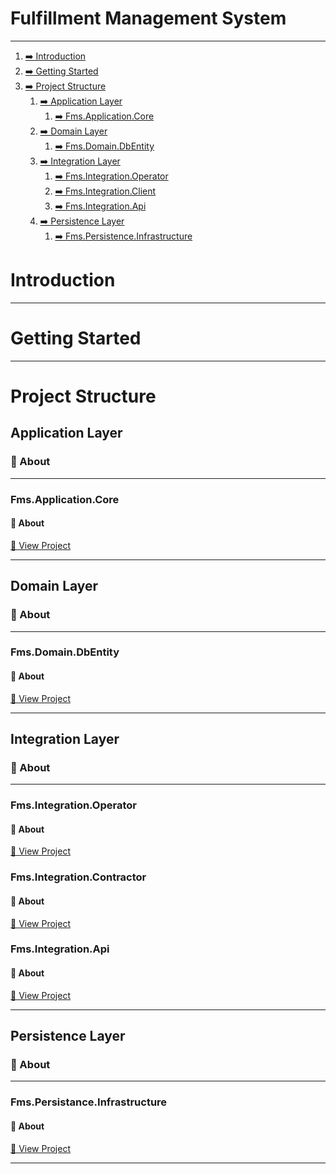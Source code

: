 # Fulfillment Management System 
___
1. [➡️ Introduction][1]
2. [➡️ Getting Started][2]
3. [➡️ Project Structure][3]
    1. [➡️ Application Layer][4] 
        1. [➡️ Fms.Application.Core][5]
    2. [➡️ Domain Layer][6]
        1. [➡️ Fms.Domain.DbEntity][7]
    3. [➡️ Integration Layer][8]
        1. [➡️ Fms.Integration.Operator][9]
        2. [➡️ Fms.Integration.Client][10]
        3. [➡️ Fms.Integration.Api][11]
    4. [➡️ Persistence Layer][12]
        1. [➡️ Fms.Persistence.Infrastructure][13]

[1]:[#Introduction]
# Introduction
___

[2]:[#Getting-Started]
# Getting Started
___

[3]:[#Project-Structure]
# Project Structure

[4]:[#Application-Layer] 
## Application Layer 
### 📖 About

___

[5]:[#Fms-Application-Core]
### Fms.Application.Core
#### 📖 About
[ 🔎 View Project](#todo)
  
___

[6]:[#Domain-Layer]
## Domain Layer
### 📖 About
___

[7]:[#Fms.Domain.DbEntity]
### Fms.Domain.DbEntity
#### 📖 About
[ 🔎 View Project](#todo)

___

[8]:[#Integration-Layer]
## Integration Layer
### 📖 About
___

[9]:[#Fms.Integration.Operator]
### Fms.Integration.Operator
#### 📖 About
[ 🔎 View Project](#todo)

[10]:[#Fms.Integration.Contractor]
### Fms.Integration.Contractor
#### 📖 About
[ 🔎 View Project](#todo)

[11]:[#Fms.Integration-Api]
### Fms.Integration.Api
#### 📖 About
[ 🔎 View Project](#todo)

___
[12]:[#Persistence-Layer]
## Persistence Layer
### 📖 About
___

[13]:[#Fms.Persistence-Infrastructure]
### Fms.Persistance.Infrastructure
#### 📖 About
[ 🔎 View Project](#todo)
___